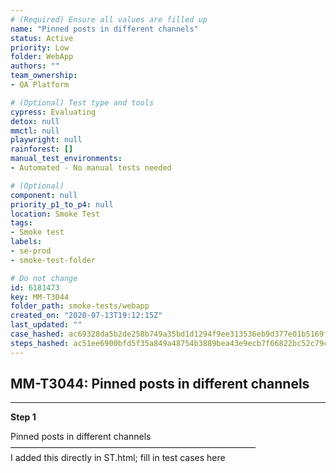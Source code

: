 ```yaml
---
# (Required) Ensure all values are filled up
name: "Pinned posts in different channels"
status: Active
priority: Low
folder: WebApp
authors: ""
team_ownership: 
- QA Platform

# (Optional) Test type and tools
cypress: Evaluating
detox: null
mmctl: null
playwright: null
rainforest: []
manual_test_environments: 
- Automated - No manual tests needed

# (Optional)
component: null
priority_p1_to_p4: null
location: Smoke Test
tags: 
- Smoke test
labels: 
- se-prod
- smoke-test-folder

# Do not change
id: 6181473
key: MM-T3044
folder_path: smoke-tests/webapp
created_on: "2020-07-13T19:12:15Z"
last_updated: ""
case_hashed: ac69328da5b2de258b749a35bd1d1294f9ee313536eb9d377e01b5169f05301cccaf16f7d28ac80937ec57102d0f15c3
steps_hashed: ac51ee6900bfd5f35a849a48754b3889bea43e9ecb7f66822bc52c79cb7dcca4c7d6e272fa0985a3525c81e5a5a8d372
---
```


## MM-T3044: Pinned posts in different channels

---

**Step 1**

Pinned posts in different channels\
————————————————————————————\
I added this directly in ST.html; fill in test cases here
